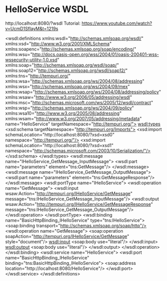 # HelloService WSDL
http://localhost:8080/?wsdl
Tutorial: https://www.youtube.com/watch?v=UcmD1SfIayM&t=1219s

<wsdl:definitions xmlns:wsdl="http://schemas.xmlsoap.org/wsdl/" xmlns:xsd="http://www.w3.org/2001/XMLSchema" xmlns:soapenc="http://schemas.xmlsoap.org/soap/encoding/" xmlns:wsu="http://docs.oasis-open.org/wss/2004/01/oasis-200401-wss-wssecurity-utility-1.0.xsd" xmlns:soap="http://schemas.xmlsoap.org/wsdl/soap/" xmlns:soap12="http://schemas.xmlsoap.org/wsdl/soap12/" xmlns:tns="http://tempuri.org/" xmlns:wsa="http://schemas.xmlsoap.org/ws/2004/08/addressing" xmlns:wsx="http://schemas.xmlsoap.org/ws/2004/09/mex" xmlns:wsap="http://schemas.xmlsoap.org/ws/2004/08/addressing/policy" xmlns:wsaw="http://www.w3.org/2006/05/addressing/wsdl" xmlns:msc="http://schemas.microsoft.com/ws/2005/12/wsdl/contract" xmlns:wsp="http://schemas.xmlsoap.org/ws/2004/09/policy" xmlns:wsa10="http://www.w3.org/2005/08/addressing" xmlns:wsam="http://www.w3.org/2007/05/addressing/metadata" name="HelloService" targetNamespace="http://tempuri.org/">
<wsdl:types>
<xsd:schema targetNamespace="http://tempuri.org/Imports">
<xsd:import schemaLocation="http://localhost:8080/?xsd=xsd0" namespace="http://tempuri.org/"/>
<xsd:import schemaLocation="http://localhost:8080/?xsd=xsd1" namespace="http://schemas.microsoft.com/2003/10/Serialization/"/>
</xsd:schema>
</wsdl:types>
<wsdl:message name="IHelloService_GetMessage_InputMessage">
<wsdl:part name="parameters" element="tns:GetMessage"/>
</wsdl:message>
<wsdl:message name="IHelloService_GetMessage_OutputMessage">
<wsdl:part name="parameters" element="tns:GetMessageResponse"/>
</wsdl:message>
<wsdl:portType name="IHelloService">
<wsdl:operation name="GetMessage">
<wsdl:input wsaw:Action="http://tempuri.org/IHelloService/GetMessage" message="tns:IHelloService_GetMessage_InputMessage"/>
<wsdl:output wsaw:Action="http://tempuri.org/IHelloService/GetMessageResponse" message="tns:IHelloService_GetMessage_OutputMessage"/>
</wsdl:operation>
</wsdl:portType>
<wsdl:binding name="BasicHttpBinding_IHelloService" type="tns:IHelloService">
<soap:binding transport="http://schemas.xmlsoap.org/soap/http"/>
<wsdl:operation name="GetMessage">
<soap:operation soapAction="http://tempuri.org/IHelloService/GetMessage" style="document"/>
<wsdl:input>
<soap:body use="literal"/>
</wsdl:input>
<wsdl:output>
<soap:body use="literal"/>
</wsdl:output>
</wsdl:operation>
</wsdl:binding>
<wsdl:service name="HelloService">
<wsdl:port name="BasicHttpBinding_IHelloService" binding="tns:BasicHttpBinding_IHelloService">
<soap:address location="http://localhost:8080/HelloService"/>
</wsdl:port>
</wsdl:service>
</wsdl:definitions>
